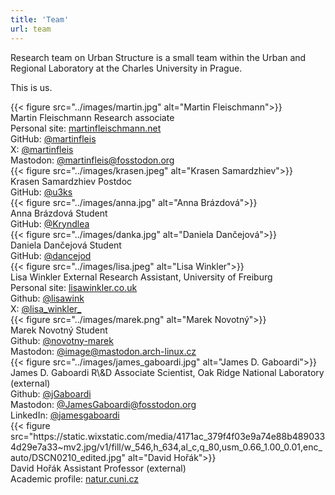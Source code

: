 ```yaml
---
title: 'Team'
url: team
---
```


Research team on Urban Structure is a small team within the Urban and Regional Laboratory at the Charles University in Prague.

This is us.

<div class="split-container">
    <div class="left-side">
        {{< figure src="../images/martin.jpg" alt="Martin Fleischmann">}}
    </div>
    <div class="right-side">
        <div>
            <span class="name">Martin Fleischmann</span> Research associate
            <br>
            <span class="pygment">Personal site:</span> <a href="https://martinfleischmann.net/">martinfleischmann.net</a>
            <br>
            <span class="pygment">GitHub:</span> <a href="https://github.com/martinfleis">@martinfleis</a>
            <br>
            <span class="pygment">X:</span> <a href="https://twitter.com/martinfleis">@martinfleis</a>
            <br>
            <span class="pygment">Mastodon:</span> <a href="https://fosstodon.org/@martinfleis">@martinfleis@fosstodon.org</a>
        </div>
    </div>
</div>

<div class="split-container">
    <div class="left-side">
        {{< figure src="../images/krasen.jpeg" alt="Krasen Samardzhiev">}}
    </div>
    <div class="right-side">
        <div>
            <span class="name">Krasen Samardzhiev</span> Postdoc
            <br>
            <span class="pygment">GitHub:</span> <a href="https://github.com/u3ks">@u3ks</a>
        </div>
    </div>
</div>

<div class="split-container">
    <div class="left-side">
        {{< figure src="../images/anna.jpg" alt="Anna Brázdová">}}
    </div>
    <div class="right-side">
        <div>
            <span class="name">Anna Brázdová</span> Student
            <br>
            <span class="pygment">GitHub:</span> <a href="https://github.com/Kryndlea">@Kryndlea</a>
        </div>
    </div>
</div>

<div class="split-container">
    <div class="left-side">
        {{< figure src="../images/danka.jpg" alt="Daniela Dančejová">}}
    </div>
    <div class="right-side">
        <div>
            <span class="name">Daniela Dančejová</span> Student
            <br>
            <span class="pygment">GitHub:</span> <a href="https://github.com/dancejod">@dancejod</a>
        </div>
    </div>
</div>

<div class="split-container">
    <div class="left-side">
        {{< figure src="../images/lisa.jpeg" alt="Lisa Winkler">}}
    </div>
    <div class="right-side">
        <div>
            <span class="name">Lisa Winkler</span> External Research Assistant, University of Freiburg
            <br>
            <span class="pygment">Personal site:</span> <a href="https://lisawinkler.co.uk/">lisawinkler.co.uk</a>
            <br>
            <span class="pygment">Github:</span> <a href="https://github.com/lisawink">@lisawink</a>
            <br>
            <span class="pygment">X:</span> <a href="https://twitter.com/lisa_winkler_">@lisa_winkler_</a>
        </div>
    </div>
</div>


<div class="split-container">
    <div class="left-side">
        {{< figure src="../images/marek.png" alt="Marek Novotný">}}
    </div>
    <div class="right-side">
        <div>
            <span class="name">Marek Novotný</span> Student
            <br>
            <span class="pygment">Github:</span> <a href="https://github.com/novotny-marek">@novotny-marek</a>
            <br>
            <span class="pygment">Mastodon:</span> <a href="https://mastodon.arch-linux.cz/@image">@image@mastodon.arch-linux.cz</a>
        </div>
    </div>
</div>

<div class="split-container">
    <div class="left-side">
        {{< figure src="../images/james_gaboardi.jpg" alt="James D. Gaboardi">}}
    </div>
    <div class="right-side">
        <div>
            <span class="name">James D. Gaboardi</span> R\&D Associate Scientist, Oak Ridge National Laboratory (external)
            <br>
            <span class="pygment">Github:</span> <a href="https://github.com/jGaboardi">@jGaboardi</a>
            <br>
            <span class="pygment">Mastodon:</span> <a href="https://fosstodon.org/@JamesGaboardi">@JamesGaboardi@fosstodon.org</a>
            <br>
            <span class="pygment">LinkedIn:</span> <a href="https://www.linkedin.com/in/jamesgaboardi">@jamesgaboardi</a>
        </div>
    </div>
</div>

<div class="split-container">
    <div class="left-side">
        {{< figure src="https://static.wixstatic.com/media/4171ac_379f4f03e9a74e88b4890334d29e7a33~mv2.jpg/v1/fill/w_546,h_634,al_c,q_80,usm_0.66_1.00_0.01,enc_auto/DSCN0210_edited.jpg" alt="David Hořák">}}
    </div>
    <div class="right-side">
        <div>
            <span class="name">David Hořák</span> Assistant Professor (external)
            <br>
            <span class="pygment">Academic profile:</span> <a href="https://www.natur.cuni.cz/biology/ecology/people/david-horak?set_language=en">natur.cuni.cz</a>
        </div>
    </div>
</div>
